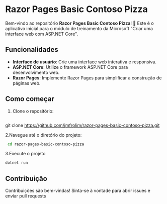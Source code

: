 # Razor Pages Basic Contoso Pizza

Bem-vindo ao repositório **Razor Pages Basic Contoso Pizza**! 🍕 Este é o aplicativo inicial para o módulo de treinamento da Microsoft "Criar uma interface web com ASP.NET Core".

## Funcionalidades

- **Interface de usuário**: Crie uma interface web interativa e responsiva.
- **ASP.NET Core**: Utilize o framework ASP.NET Core para desenvolvimento web.
- **Razor Pages**: Implemente Razor Pages para simplificar a construção de páginas web.

## Como começar

1. Clone o repositório:
   ```bash
  git clone https://github.com/jmfrolim/razor-pages-basic-contoso-pizza.git

2.Navegue até o diretório do projeto:
  ```bash
   cd razor-pages-basic-contoso-pizza
  ```
3.Execute o projeto
```bash
dotnet run
```

## Contribuição
Contribuições são bem-vindas! Sinta-se à vontade para abrir issues e enviar pull requests


